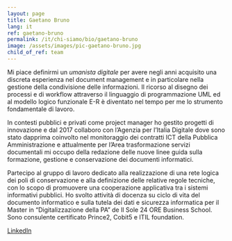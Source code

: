 ```yaml
---
layout: page
title: Gaetano Bruno
lang: it
ref: gaetano-bruno
permalink: /it/chi-siamo/bio/gaetano-bruno
image: /assets/images/pic-gaetano-bruno.jpg
child_of_ref: team
---
```


Mi piace definirmi un *umanista digitale* per avere negli anni acquisito una discreta esperienza nel document management e in particolare nella gestione della condivisione delle informazioni. Il ricorso al disegno dei processi e di workflow attraverso il linguaggio di programmazione UML ed al modello logico funzionale E-R è diventato nel tempo per me lo strumento fondamentale di lavoro.

In contesti pubblici e privati come project manager ho gestito progetti di innovazione e dal 2017 collaboro con l’Agenzia per l’Italia Digitale dove sono stato dapprima coinvolto nel monitoraggio dei contratti ICT della Pubblica Amministrazione e attualmente per l’Area trasformazione servizi documentali mi occupo della redazione delle nuove linee guida sulla formazione, gestione e conservazione dei documenti informatici.

Partecipo al gruppo di lavoro dedicato alla realizzazione di una rete logica dei poli di conservazione e alla definizione delle relative regole tecniche, con lo scopo di promuovere una cooperazione applicativa tra i sistemi informativi pubblici. Ho svolto attività di docenza su ciclo di vita del documento informatico e sulla tutela dei dati e sicurezza informatica per il Master in “Digitalizzazione della PA” de Il Sole 24 ORE Business School. Sono consulente certificato Prince2, Cobit5 e ITIL foundation.

[LinkedIn](https://www.linkedin.com/in/gaetanobruno/)
